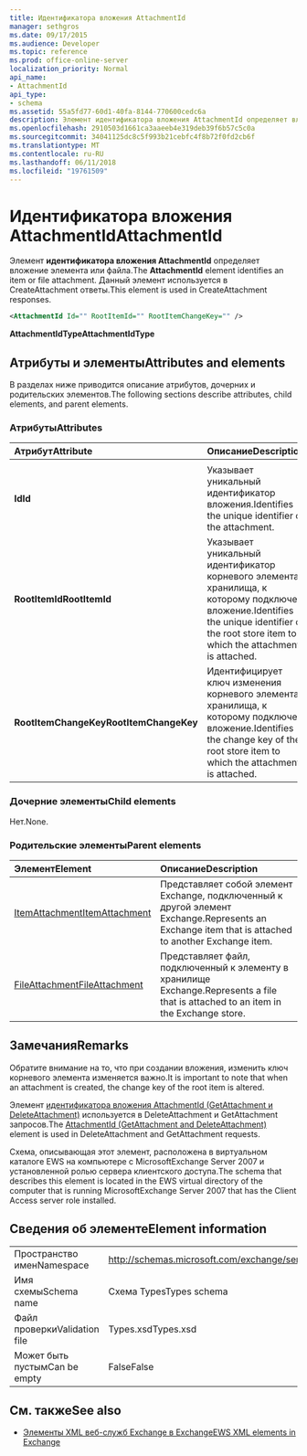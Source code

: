```yaml
---
title: Идентификатора вложения AttachmentId
manager: sethgros
ms.date: 09/17/2015
ms.audience: Developer
ms.topic: reference
ms.prod: office-online-server
localization_priority: Normal
api_name:
- AttachmentId
api_type:
- schema
ms.assetid: 55a5fd77-60d1-40fa-8144-770600cedc6a
description: Элемент идентификатора вложения AttachmentId определяет вложение элемента или файла. Данный элемент используется в CreateAttachment ответы.
ms.openlocfilehash: 2910503d1661ca3aaeeb4e319deb39f6b57c5c0a
ms.sourcegitcommit: 34041125dc8c5f993b21cebfc4f8b72f0fd2cb6f
ms.translationtype: MT
ms.contentlocale: ru-RU
ms.lasthandoff: 06/11/2018
ms.locfileid: "19761509"
---
```

# <a name="attachmentid"></a><span data-ttu-id="d36b5-104">Идентификатора вложения AttachmentId</span><span class="sxs-lookup"><span data-stu-id="d36b5-104">AttachmentId</span></span>

<span data-ttu-id="d36b5-105">Элемент **идентификатора вложения AttachmentId** определяет вложение элемента или файла.</span><span class="sxs-lookup"><span data-stu-id="d36b5-105">The **AttachmentId** element identifies an item or file attachment.</span></span> <span data-ttu-id="d36b5-106">Данный элемент используется в CreateAttachment ответы.</span><span class="sxs-lookup"><span data-stu-id="d36b5-106">This element is used in CreateAttachment responses.</span></span> 
  
```xml
<AttachmentId Id="" RootItemId="" RootItemChangeKey="" />
```

 <span data-ttu-id="d36b5-107">**AttachmentIdType**</span><span class="sxs-lookup"><span data-stu-id="d36b5-107">**AttachmentIdType**</span></span>
## <a name="attributes-and-elements"></a><span data-ttu-id="d36b5-108">Атрибуты и элементы</span><span class="sxs-lookup"><span data-stu-id="d36b5-108">Attributes and elements</span></span>

<span data-ttu-id="d36b5-109">В разделах ниже приводится описание атрибутов, дочерних и родительских элементов.</span><span class="sxs-lookup"><span data-stu-id="d36b5-109">The following sections describe attributes, child elements, and parent elements.</span></span>
  
### <a name="attributes"></a><span data-ttu-id="d36b5-110">Атрибуты</span><span class="sxs-lookup"><span data-stu-id="d36b5-110">Attributes</span></span>

|<span data-ttu-id="d36b5-111">**Атрибут**</span><span class="sxs-lookup"><span data-stu-id="d36b5-111">**Attribute**</span></span>|<span data-ttu-id="d36b5-112">**Описание**</span><span class="sxs-lookup"><span data-stu-id="d36b5-112">**Description**</span></span>|
|:-----|:-----|
|<span data-ttu-id="d36b5-113">
  **Id**</span><span class="sxs-lookup"><span data-stu-id="d36b5-113">**Id**</span></span> <br/> |<span data-ttu-id="d36b5-114">Указывает уникальный идентификатор вложения.</span><span class="sxs-lookup"><span data-stu-id="d36b5-114">Identifies the unique identifier of the attachment.</span></span>  <br/> |
|<span data-ttu-id="d36b5-115">**RootItemId**</span><span class="sxs-lookup"><span data-stu-id="d36b5-115">**RootItemId**</span></span> <br/> |<span data-ttu-id="d36b5-116">Указывает уникальный идентификатор корневого элемента хранилища, к которому подключен вложение.</span><span class="sxs-lookup"><span data-stu-id="d36b5-116">Identifies the unique identifier of the root store item to which the attachment is attached.</span></span>  <br/> |
|<span data-ttu-id="d36b5-117">**RootItemChangeKey**</span><span class="sxs-lookup"><span data-stu-id="d36b5-117">**RootItemChangeKey**</span></span> <br/> |<span data-ttu-id="d36b5-118">Идентифицирует ключ изменения корневого элемента хранилища, к которому подключен вложение.</span><span class="sxs-lookup"><span data-stu-id="d36b5-118">Identifies the change key of the root store item to which the attachment is attached.</span></span>  <br/> |
   
### <a name="child-elements"></a><span data-ttu-id="d36b5-119">Дочерние элементы</span><span class="sxs-lookup"><span data-stu-id="d36b5-119">Child elements</span></span>

<span data-ttu-id="d36b5-120">Нет.</span><span class="sxs-lookup"><span data-stu-id="d36b5-120">None.</span></span>
  
### <a name="parent-elements"></a><span data-ttu-id="d36b5-121">Родительские элементы</span><span class="sxs-lookup"><span data-stu-id="d36b5-121">Parent elements</span></span>

|<span data-ttu-id="d36b5-122">**Элемент**</span><span class="sxs-lookup"><span data-stu-id="d36b5-122">**Element**</span></span>|<span data-ttu-id="d36b5-123">**Описание**</span><span class="sxs-lookup"><span data-stu-id="d36b5-123">**Description**</span></span>|
|:-----|:-----|
|[<span data-ttu-id="d36b5-124">ItemAttachment</span><span class="sxs-lookup"><span data-stu-id="d36b5-124">ItemAttachment</span></span>](itemattachment.md) <br/> |<span data-ttu-id="d36b5-125">Представляет собой элемент Exchange, подключенный к другой элемент Exchange.</span><span class="sxs-lookup"><span data-stu-id="d36b5-125">Represents an Exchange item that is attached to another Exchange item.</span></span>  <br/> |
|[<span data-ttu-id="d36b5-126">FileAttachment</span><span class="sxs-lookup"><span data-stu-id="d36b5-126">FileAttachment</span></span>](fileattachment.md) <br/> |<span data-ttu-id="d36b5-127">Представляет файл, подключенный к элементу в хранилище Exchange.</span><span class="sxs-lookup"><span data-stu-id="d36b5-127">Represents a file that is attached to an item in the Exchange store.</span></span>  <br/> |
   
## <a name="remarks"></a><span data-ttu-id="d36b5-128">Замечания</span><span class="sxs-lookup"><span data-stu-id="d36b5-128">Remarks</span></span>

<span data-ttu-id="d36b5-129">Обратите внимание на то, что при создании вложения, изменить ключ корневого элемента изменяется важно.</span><span class="sxs-lookup"><span data-stu-id="d36b5-129">It is important to note that when an attachment is created, the change key of the root item is altered.</span></span>
  
<span data-ttu-id="d36b5-130">Элемент [идентификатора вложения AttachmentId (GetAttachment и DeleteAttachment)](attachmentid-getattachment-and-deleteattachment.md) используется в DeleteAttachment и GetAttachment запросов.</span><span class="sxs-lookup"><span data-stu-id="d36b5-130">The [AttachmentId (GetAttachment and DeleteAttachment)](attachmentid-getattachment-and-deleteattachment.md) element is used in DeleteAttachment and GetAttachment requests.</span></span> 
  
<span data-ttu-id="d36b5-131">Схема, описывающая этот элемент, расположена в виртуальном каталоге EWS на компьютере с MicrosoftExchange Server 2007 и установленной ролью сервера клиентского доступа.</span><span class="sxs-lookup"><span data-stu-id="d36b5-131">The schema that describes this element is located in the EWS virtual directory of the computer that is running MicrosoftExchange Server 2007 that has the Client Access server role installed.</span></span>
  
## <a name="element-information"></a><span data-ttu-id="d36b5-132">Сведения об элементе</span><span class="sxs-lookup"><span data-stu-id="d36b5-132">Element information</span></span>

|||
|:-----|:-----|
|<span data-ttu-id="d36b5-133">Пространство имен</span><span class="sxs-lookup"><span data-stu-id="d36b5-133">Namespace</span></span>  <br/> |http://schemas.microsoft.com/exchange/services/2006/types  <br/> |
|<span data-ttu-id="d36b5-134">Имя схемы</span><span class="sxs-lookup"><span data-stu-id="d36b5-134">Schema name</span></span>  <br/> |<span data-ttu-id="d36b5-135">Схема Types</span><span class="sxs-lookup"><span data-stu-id="d36b5-135">Types schema</span></span>  <br/> |
|<span data-ttu-id="d36b5-136">Файл проверки</span><span class="sxs-lookup"><span data-stu-id="d36b5-136">Validation file</span></span>  <br/> |<span data-ttu-id="d36b5-137">Types.xsd</span><span class="sxs-lookup"><span data-stu-id="d36b5-137">Types.xsd</span></span>  <br/> |
|<span data-ttu-id="d36b5-138">Может быть пустым</span><span class="sxs-lookup"><span data-stu-id="d36b5-138">Can be empty</span></span>  <br/> |<span data-ttu-id="d36b5-139">False</span><span class="sxs-lookup"><span data-stu-id="d36b5-139">False</span></span>  <br/> |
   
## <a name="see-also"></a><span data-ttu-id="d36b5-140">См. также</span><span class="sxs-lookup"><span data-stu-id="d36b5-140">See also</span></span>

- [<span data-ttu-id="d36b5-141">Элементы XML веб-служб Exchange в Exchange</span><span class="sxs-lookup"><span data-stu-id="d36b5-141">EWS XML elements in Exchange</span></span>](ews-xml-elements-in-exchange.md)

